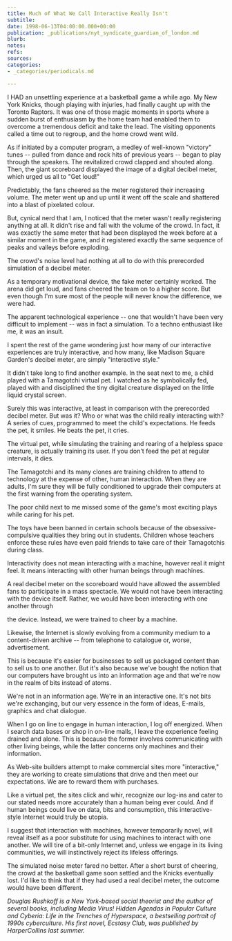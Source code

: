```yaml
---
title: Much of What We Call Interactive Really Isn't
subtitle: 
date: 1998-06-13T04:00:00.000+00:00
publication: _publications/nyt_syndicate_guardian_of_london.md
blurb: 
notes: 
refs: 
sources: 
categories:
- _categories/periodicals.md

---
```

I HAD an unsettling experience at a basketball game a while ago. My New York Knicks, though playing with injuries, had finally caught up with the Toronto Raptors. It was one of those magic moments in sports where a sudden burst of enthusiasm by the home team had enabled them to overcome a tremendous deficit and take the lead. The visiting opponents called a time out to regroup, and the home crowd went wild.

As if initiated by a computer program, a medley of well-known "victory" tunes -- pulled from dance and rock hits of previous years -- began to play through the speakers. The revitalized crowd clapped and shouted along. Then, the giant scoreboard displayed the image of a digital decibel meter, which urged us all to "Get loud!"

Predictably, the fans cheered as the meter registered their increasing volume. The meter went up and up until it went off the scale and shattered into a blast of pixelated colour.

But, cynical nerd that I am, I noticed that the meter wasn't really registering anything at all. It didn't rise and fall with the volume of the crowd. In fact, it was exactly the same meter that had been displayed the week before at a similar moment in the game, and it registered exactly the same sequence of peaks and valleys before exploding.

The crowd's noise level had nothing at all to do with this prerecorded simulation of a decibel meter.

As a temporary motivational device, the fake meter certainly worked. The arena did get loud, and fans cheered the team on to a higher score. But even though I'm sure most of the people will never know the difference, we were had.

The apparent technological experience -- one that wouldn't have been very difficult to implement -- was in fact a simulation. To a techno enthusiast like me, it was an insult.

I spent the rest of the game wondering just how many of our interactive experiences are truly interactive, and how many, like Madison Square Garden's decibel meter, are simply "interactive style."

It didn't take long to find another example. In the seat next to me, a child played with a Tamagotchi virtual pet. I watched as he symbolically fed, played with and disciplined the tiny digital creature displayed on the little liquid crystal screen.

Surely this was interactive, at least in comparison with the prerecorded decibel meter. But was it? Who or what was the child really interacting with? A series of cues, programmed to meet the child's expectations. He feeds the pet, it smiles. He beats the pet, it cries.

The virtual pet, while simulating the training and rearing of a helpless space creature, is actually training its user. If you don't feed the pet at regular intervals, it dies.

The Tamagotchi and its many clones are training children to attend to technology at the expense of other, human interaction. When they are adults, I'm sure they will be fully conditioned to upgrade their computers at the first warning from the operating system.

The poor child next to me missed some of the game's most exciting plays while caring for his pet.

The toys have been banned in certain schools because of the obsessive-compulsive qualities they bring out in students. Children whose teachers enforce these rules have even paid friends to take care of their Tamagotchis during class.

Interactivity does not mean interacting with a machine, however real it might feel. It means interacting with other human beings through machines.

A real decibel meter on the scoreboard would have allowed the assembled fans to participate in a mass spectacle. We would not have been interacting with the device itself. Rather, we would have been interacting with one another through

the device. Instead, we were trained to cheer by a machine.

Likewise, the Internet is slowly evolving from a community medium to a content-driven archive -- from telephone to catalogue or, worse, advertisement.

This is because it's easier for businesses to sell us packaged content than to sell us to one another. But it's also because we've bought the notion that our computers have brought us into an information age and that we're now in the realm of bits instead of atoms.

We're not in an information age. We're in an interactive one. It's not bits we're exchanging, but our very essence in the form of ideas, E-mails, graphics and chat dialogue.

When I go on line to engage in human interaction, I log off energized. When I search data bases or shop in on-line malls, I leave the experience feeling drained and alone. This is because the former involves communicating with other living beings, while the latter concerns only machines and their information.

As Web-site builders attempt to make commercial sites more "interactive," they are working to create simulations that drive and then meet our expectations. We are to reward them with purchases.

Like a virtual pet, the sites click and whir, recognize our log-ins and cater to our stated needs more accurately than a human being ever could. And if human beings could live on data, bits and consumption, this interactive-style Internet would truly be utopia.

I suggest that interaction with machines, however temporarily novel, will reveal itself as a poor substitute for using machines to interact with one another. We will tire of a bit-only Internet and, unless we engage in its living communities, we will instinctively reject its lifeless offerings.

The simulated noise meter fared no better. After a short burst of cheering, the crowd at the basketball game soon settled and the Knicks eventually lost. I'd like to think that if they had used a real decibel meter, the outcome would have been different.

*Douglas Rushkoff is a New York-based social theorist and the author of several books, including Media Virus! Hidden Agendas in Popular Culture and Cyberia: Life in the Trenches of Hyperspace, a bestselling portrait of 1990s cyberculture. His first novel, Ecstasy Club, was published by HarperCollins last summer.*